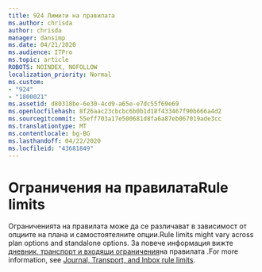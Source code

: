 ```yaml
---
title: 924 Лимити на правилата
ms.author: chrisda
author: chrisda
manager: dansimp
ms.date: 04/21/2020
ms.audience: ITPro
ms.topic: article
ROBOTS: NOINDEX, NOFOLLOW
localization_priority: Normal
ms.custom:
- "924"
- "1800021"
ms.assetid: d80318be-6e30-4cd9-a65e-e7dc55f69e69
ms.openlocfilehash: 8f26aac23cbcbc6b0b1d18f433467f90b666a4d2
ms.sourcegitcommit: 55eff703a17e500681d8fa6a87eb067019ade3cc
ms.translationtype: MT
ms.contentlocale: bg-BG
ms.lasthandoff: 04/22/2020
ms.locfileid: "43681849"
---
```

# <a name="rule-limits"></a><span data-ttu-id="f42e2-102">Ограничения на правилата</span><span class="sxs-lookup"><span data-stu-id="f42e2-102">Rule limits</span></span>

<span data-ttu-id="f42e2-103">Ограниченията на правилата може да се различават в зависимост от опциите на плана и самостоятелните опции.</span><span class="sxs-lookup"><span data-stu-id="f42e2-103">Rule limits might vary across plan options and standalone options.</span></span> <span data-ttu-id="f42e2-104">За повече информация вижте [дневник, транспорт и входящи ограничения](https://technet.microsoft.com/library/exchange-online-limits.aspx)на правилата .</span><span class="sxs-lookup"><span data-stu-id="f42e2-104">For more information, see [Journal, Transport, and Inbox rule limits](https://technet.microsoft.com/library/exchange-online-limits.aspx).</span></span>
